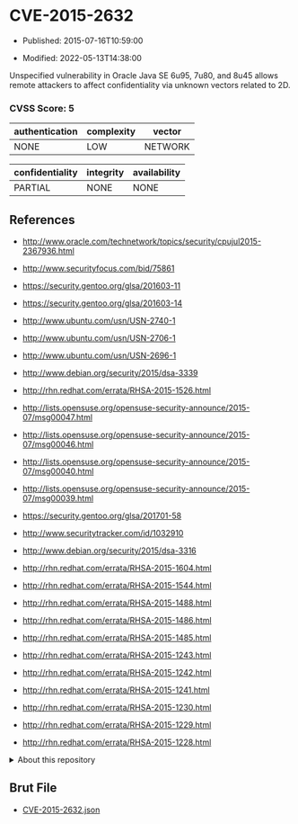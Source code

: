 # CVE-2015-2632

- Published: 2015-07-16T10:59:00

- Modified: 2022-05-13T14:38:00

Unspecified vulnerability in Oracle Java SE 6u95, 7u80, and 8u45 allows remote attackers to affect confidentiality via unknown vectors related to 2D.

### CVSS Score: **5**

| authentication | complexity | vector |
| --- | --- | --- |
| NONE | LOW | NETWORK |

| confidentiality | integrity | availability |
| --- | --- | --- |
| PARTIAL | NONE | NONE |

## References

* http://www.oracle.com/technetwork/topics/security/cpujul2015-2367936.html

* http://www.securityfocus.com/bid/75861

* https://security.gentoo.org/glsa/201603-11

* https://security.gentoo.org/glsa/201603-14

* http://www.ubuntu.com/usn/USN-2740-1

* http://www.ubuntu.com/usn/USN-2706-1

* http://www.ubuntu.com/usn/USN-2696-1

* http://www.debian.org/security/2015/dsa-3339

* http://rhn.redhat.com/errata/RHSA-2015-1526.html

* http://lists.opensuse.org/opensuse-security-announce/2015-07/msg00047.html

* http://lists.opensuse.org/opensuse-security-announce/2015-07/msg00046.html

* http://lists.opensuse.org/opensuse-security-announce/2015-07/msg00040.html

* http://lists.opensuse.org/opensuse-security-announce/2015-07/msg00039.html

* https://security.gentoo.org/glsa/201701-58

* http://www.securitytracker.com/id/1032910

* http://www.debian.org/security/2015/dsa-3316

* http://rhn.redhat.com/errata/RHSA-2015-1604.html

* http://rhn.redhat.com/errata/RHSA-2015-1544.html

* http://rhn.redhat.com/errata/RHSA-2015-1488.html

* http://rhn.redhat.com/errata/RHSA-2015-1486.html

* http://rhn.redhat.com/errata/RHSA-2015-1485.html

* http://rhn.redhat.com/errata/RHSA-2015-1243.html

* http://rhn.redhat.com/errata/RHSA-2015-1242.html

* http://rhn.redhat.com/errata/RHSA-2015-1241.html

* http://rhn.redhat.com/errata/RHSA-2015-1230.html

* http://rhn.redhat.com/errata/RHSA-2015-1229.html

* http://rhn.redhat.com/errata/RHSA-2015-1228.html

<details>
<summary>About this repository</summary> 

  This repository is part of the project [Live Hack CVE](https://github.com/Live-Hack-CVE). Main website can be found [www.live-hack.org](https://www.live-hack.org) 
  
  Made by [Sn0wAlice](https://github.com/Sn0wAlice) for the people that care about security and need to have a feed of the latest CVEs. Hope you enjoy it, don't forget to star the repo and follow me on [Twitter](https://twitter.com/Sn0wAlice) and [Github](https://github.com/Sn0wAlice). And that is my [personnal website](https://www.alice-snow.me/)

  - [Home Page](https://github.com/Live-Hack-CVE)
  - [Framework](https://github.com/Live-Hack-CVE/cve-framework)
  - [CVE database](https://github.com/Live-Hack-CVE/full_database)
  - [Changelog](https://github.com/Live-Hack-CVE/Changelog)
</details>

## Brut File

* [CVE-2015-2632.json](https://raw.githubusercontent.com/Live-Hack-CVE/full_database/main/cves/2015/CVE-2015-2632.json)

